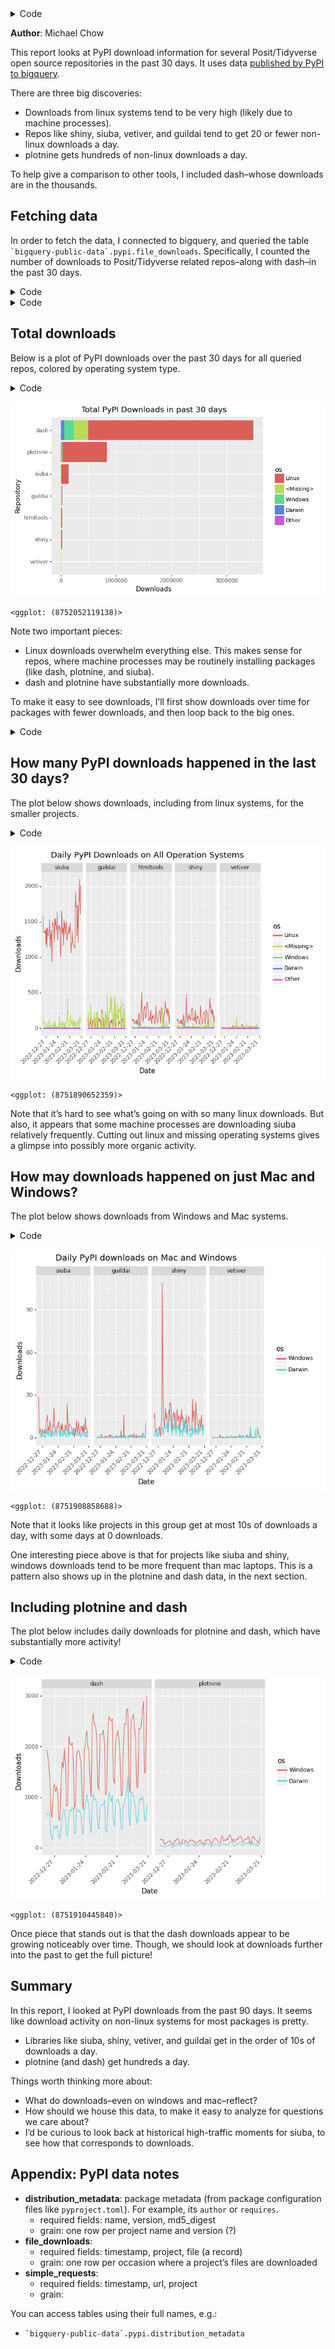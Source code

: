 
<details>
<summary>Code</summary>

``` python
import os

os.environ["PIPELINE_WAREHOUSE_URI"] = "bigquery://tidyverse-pipeline?maximum_bytes_billed=5525000000000"

from siuba import *
from siuba.sql import sql_raw
from siuba.experimental.datetime import floor_date
from siuba.dply.forcats import fct_reorder, fct_lump, fct_rev
from plotnine import *

from dbpal.tables import tbls


def replot(ggplot_obj):
    """Allow the re-use of a ggplot object.
    
    Note that this function returns a copy of the original, with data removed.
    """
    
    import copy
    
    new = copy.copy(ggplot_obj)
    new.data = None
    
    return new
```

</details>

**Author**: Michael Chow

This report looks at PyPI download information for several
Posit/Tidyverse open source repositories in the past 30 days. It uses
data [published by PyPI to
bigquery](https://packaging.python.org/en/latest/guides/analyzing-pypi-package-downloads/).

There are three big discoveries:

- Downloads from linux systems tend to be very high (likely due to
  machine processes).
- Repos like shiny, siuba, vetiver, and guildai tend to get 20 or fewer
  non-linux downloads a day.
- plotnine gets hundreds of non-linux downloads a day.

To help give a comparison to other tools, I included dash–whose
downloads are in the thousands.

## Fetching data

In order to fetch the data, I connected to bigquery, and queried the
table `` `bigquery-public-data`.pypi.file_downloads ``. Specifically, I
counted the number of downloads to Posit/Tidyverse related repos–along
with dash–in the past 30 days.

<details>
<summary>Code</summary>

``` python
res = tbls.query("""

SELECT timestamp, file.project AS repo, details.system.name AS os, COUNT(*) AS n
FROM `bigquery-public-data.pypi.file_downloads`
WHERE 
    file.project IN (
        'siuba', 'shiny', 'vetiver', 'htmltools', 'guildai', 'plotnine',
        'dash'
    )
    -- Only query the last 30 days of history
    AND (
        CAST(timestamp AS DATE) BETWEEN
        DATE_SUB(CURRENT_DATE(), INTERVAL 90 DAY)
        AND CURRENT_DATE()
    )
GROUP BY 1, 2, 3

""")

tbl_downloads_raw = res >> collect()
```

</details>
<details>
<summary>Code</summary>

``` python
tbl_downloads = (tbl_downloads_raw
    >> mutate(day = floor_date(_.timestamp, "D"))
)

tbl_downloads_daily = (
    tbl_downloads
    >> count(_.repo, _.day, _.os, wt=_.n, name="n_downloads")
    >> mutate(
        os = fct_lump(_.os.fillna("<Missing>"), n = 4)
    )
    # fill in missing zeros. note that this assumes at least
    # one repo has downloads for a given day
    >> complete(_.repo, _.day, _.os, fill={"n_downloads": 0})
    # order levels nicely
    >> mutate(
        repo = fct_reorder(_.repo, -_.n_downloads, "sum"),
        os = fct_reorder(_.os.astype(str), -_.n_downloads, "sum")
    )
)

plot_downloads = (
        ggplot(aes("day", "n_downloads", color = "os"))
       + facet_grid("~repo")
       + geom_line()
       + scale_x_date(date_breaks = "4 week")
       + theme(axis_text_x = element_text(angle = 45, hjust=1))
       + labs(x = "Date", y = "Downloads")
)
```

</details>

## Total downloads

Below is a plot of PyPI downloads over the past 30 days for all queried
repos, colored by operating system type.

<details>
<summary>Code</summary>

``` python
(tbl_downloads_daily
    >> count(_.repo, _.os, wt = _.n_downloads)
    >> ggplot(aes("fct_rev(repo)", "n", fill = "os"))
    + geom_col()
    + coord_flip()
    + labs(
        title = "Total PyPI Downloads in past 30 days",
        x = "Repository",
        y = "Downloads",
    )
)
```

</details>

![](report_files/figure-commonmark/cell-5-output-1.png)

    <ggplot: (8752052119138)>

Note two important pieces:

- Linux downloads overwhelm everything else. This makes sense for repos,
  where machine processes may be routinely installing packages (like
  dash, plotnine, and siuba).
- dash and plotnine have substantially more downloads.

To make it easy to see downloads, I’ll first show downloads over time
for packages with fewer downloads, and then loop back to the big ones.

<details>
<summary>Code</summary>

``` python
tbl_downloads_daily_small = (
    tbl_downloads_daily
    >> filter(~_.repo.isin(["dash", "plotnine"]))
)
```

</details>

## How many PyPI downloads happened in the last 30 days?

The plot below shows downloads, including from linux systems, for the
smaller projects.

<details>
<summary>Code</summary>

``` python
(tbl_downloads_daily_small
   >> replot(plot_downloads)
   + labs(title = "Daily PyPI Downloads on All Operation Systems")
)
```

</details>

![](report_files/figure-commonmark/cell-7-output-1.png)

    <ggplot: (8751890652359)>

Note that it’s hard to see what’s going on with so many linux downloads.
But also, it appears that some machine processes are downloading siuba
relatively frequently. Cutting out linux and missing operating systems
gives a glimpse into possibly more organic activity.

## How may downloads happened on just Mac and Windows?

The plot below shows downloads from Windows and Mac systems.

<details>
<summary>Code</summary>

``` python
(tbl_downloads_daily_small
   >> filter(_.os.isin(["Windows", "Darwin"]), _.repo != "htmltools")
   >> mutate(os = _.os.cat.remove_unused_categories())
   >> replot(plot_downloads)
   + labs(title = "Daily PyPI downloads on Mac and Windows")
)
```

</details>

![](report_files/figure-commonmark/cell-8-output-1.png)

    <ggplot: (8751908858688)>

Note that it looks like projects in this group get at most 10s of
downloads a day, with some days at 0 downloads.

One interesting piece above is that for projects like siuba and shiny,
windows downloads tend to be more frequent than mac laptops. This is a
pattern also shows up in the plotnine and dash data, in the next
section.

## Including plotnine and dash

The plot below includes daily downloads for plotnine and dash, which
have substantially more activity!

<details>
<summary>Code</summary>

``` python
(
    tbl_downloads_daily 
    >> filter(_.os.isin(["Windows", "Darwin"]), _.repo.isin(["dash", "plotnine"]))
    >> mutate(os = _.os.cat.remove_unused_categories())
    >> replot(plot_downloads)
)
```

</details>

![](report_files/figure-commonmark/cell-9-output-1.png)

    <ggplot: (8751910445840)>

Once piece that stands out is that the dash downloads appear to be
growing noticeably over time. Though, we should look at downloads
further into the past to get the full picture!

## Summary

In this report, I looked at PyPI downloads from the past 90 days. It
seems like download activity on non-linux systems for most packages is
pretty.

- Libraries like siuba, shiny, vetiver, and guildai get in the order of
  10s of downloads a day.
- plotnine (and dash) get hundreds a day.

Things worth thinking more about:

- What do downloads–even on windows and mac–reflect?
- How should we house this data, to make it easy to analyze for
  questions we care about?
- I’d be curious to look back at historical high-traffic moments for
  siuba, to see how that corresponds to downloads.

## Appendix: PyPI data notes

- **distribution_metadata**: package metadata (from package
  configuration files like `pyproject.toml`). For example, its `author`
  or `requires`.
  - required fields: name, version, md5_digest
  - grain: one row per project name and version (?)
- **file_downloads**:
  - required fields: timestamp, project, file (a record)
  - grain: one row per occasion where a project’s files are downloaded
- **simple_requests**:
  - required fields: timestamp, url, project
  - grain:

You can access tables using their full names, e.g.:

- `` `bigquery-public-data`.pypi.distribution_metadata ``
